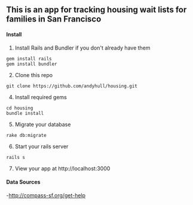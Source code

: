 
## This is an app for tracking housing wait lists for families in San Francisco

#### Install
1) Install Rails and Bundler if you don't already have them
```
gem install rails
gem install bundler
```

2) Clone this repo
```
git clone https://github.com/andyhull/housing.git
```

4) Install required gems
```
cd housing
bundle install
```

5) Migrate your database
```
rake db:migrate
````

6) Start your rails server
```
rails s
```

7) View your app at http://localhost:3000


#### Data Sources
-http://compass-sf.org/get-help